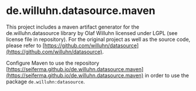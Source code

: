 # de.willuhn.datasource.maven

This project includes a maven artifact generator for the de.willuhn.datasource library by Olaf Willuhn licensed under LGPL (see license file in repository). For the original project as well as the source code, please refer to [https://github.com/willuhn/datasource](https://github.com/willuhn/datasource).

Configure Maven to use the repository [https://seiferma.github.io/de.willuhn.datasource.maven](https://seiferma.github.io/de.willuhn.datasource.maven) in order to use the package `de.willuhn:datasource`.